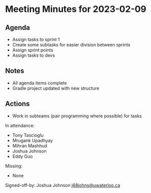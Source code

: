 # Meeting Minutes for 2023-02-09

## Agenda
* Assign tasks to sprint 1
* Create some subtasks for easier division between sprints
* Assign sprint points
* Assign tasks to devs

## Notes
* All agenda items complete
* Gradle project updated with new structure

## Actions
* Work in subteams (pair programming where possible) for tasks


In attendance:
* Tony Tascioglu
* Mrugank Upadhyay
* Mihran Mashhud
* Joshua Johnson
* Eddy Guo

Missing:
* None

Signed-off-by: Joshua Johnson <j68johns@uwaterloo.ca>
